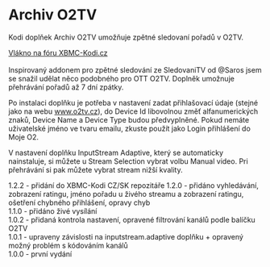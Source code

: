 <h1>Archiv O2TV</h1>
<p>
Kodi doplňek Archiv O2TV umožňuje zpětné sledovaní pořadů v O2TV.
<p>
<a href="https://www.xbmc-kodi.cz/prispevek-zpetne-sledovani-o2tv-ott">Vlákno na fóru XBMC-Kodi.cz</a><br><br>
Inspirovaný addonem pro zpětné sledování ze SledovaniTV od @Saros  jsem se snažil udělat něco podobného pro OTT O2TV. Doplněk umožnuje přehrávání pořadů až 7 dní zpátky.

Po instalaci doplňku je potřeba v nastavení zadat přihlašovací údaje (stejné jako na webu www.o2tv.cz), do Device Id libovolnou změť alfanumerických znaků, Device Name a Device Type budou předvyplněné. Pokud nemáte uživatelské jméno ve tvaru emailu, zkuste použít jako Login přihlášení do Moje O2.

V nastavení doplňku InputStream Adaptive, který se automaticky nainstaluje, si můžete u Stream Selection vybrat volbu Manual video. Pri přehrávání si pak můžete vybrat stream nižší kvality.

1.2.2 - přidání do XBMC-Kodi CZ/SK repozitáře
1.2.0 - přidáno vyhledávání, zobrazení ratingu, jméno pořadu u živého streamu a zobrazení ratingu, ošetření chybného přihlášení, opravy chyb<br>
1.1.0 - přidáno živé vysílání<br>
1.0.2 - přidaná kontrola nastavení, opravené filtrování kanálů podle balíčku O2TV<br>
1.0.1 - upraveny závislosti na inputstream.adaptive doplňku + opravený možný problém s kódováním kanálů<br>
1.0.0 - první vydání<br>
</p>
